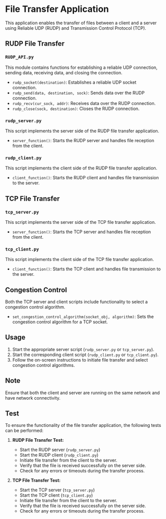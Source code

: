 # File Transfer Application

This application enables the transfer of files between a client and a server using Reliable UDP (RUDP) and Transmission Control Protocol (TCP).

## RUDP File Transfer

### `RUDP_API.py`

This module contains functions for establishing a reliable UDP connection, sending data, receiving data, and closing the connection.

- `rudp_socket(destination)`: Establishes a reliable UDP socket connection.
- `rudp_send(data, destination, sock)`: Sends data over the RUDP connection.
- `rudp_recv(cur_sock, addr)`: Receives data over the RUDP connection.
- `rudp_close(sock, destination)`: Closes the RUDP connection.

### `rudp_server.py`

This script implements the server side of the RUDP file transfer application.

- `server_function()`: Starts the RUDP server and handles file reception from the client.

### `rudp_client.py`

This script implements the client side of the RUDP file transfer application.

- `client_function()`: Starts the RUDP client and handles file transmission to the server.

## TCP File Transfer

### `tcp_server.py`

This script implements the server side of the TCP file transfer application.

- `server_function()`: Starts the TCP server and handles file reception from the client.

### `tcp_client.py`

This script implements the client side of the TCP file transfer application.

- `client_function()`: Starts the TCP client and handles file transmission to the server.

## Congestion Control

Both the TCP server and client scripts include functionality to select a congestion control algorithm.

- `set_congestion_control_algorithm(socket_obj, algorithm)`: Sets the congestion control algorithm for a TCP socket.

## Usage

1. Start the appropriate server script (`rudp_server.py` or `tcp_server.py`).
2. Start the corresponding client script (`rudp_client.py` or `tcp_client.py`).
3. Follow the on-screen instructions to initiate file transfer and select congestion control algorithms.

## Note

Ensure that both the client and server are running on the same network and have network connectivity.
## Test

To ensure the functionality of the file transfer application, the following tests can be performed:

1. **RUDP File Transfer Test:**
    - Start the RUDP server (`rudp_server.py`) 
    - Start the RUDP client (`rudp_client.py`)
    - Initiate file transfer from the client to the server.
    - Verify that the file is received successfully on the server side.
    - Check for any errors or timeouts during the transfer process.

2. **TCP File Transfer Test:**
    - Start the TCP server (`tcp_server.py`)
    - Start the TCP client (`tcp_client.py`)
    - Initiate file transfer from the client to the server.
    - Verify that the file is received successfully on the server side.
    - Check for any errors or timeouts during the transfer process.
